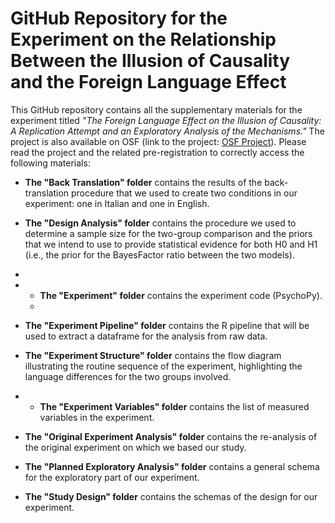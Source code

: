 # GitHub Repository for the Experiment on the Relationship Between the Illusion of Causality and the Foreign Language Effect

This GitHub repository contains all the supplementary materials for the experiment titled *"The Foreign Language Effect on the Illusion of Causality: A Replication Attempt and an Exploratory Analysis of the Mechanisms."* The project is also available on OSF (link to the project: [OSF Project](https://osf.io/hvgkx/?view_only=7098178875224cf3b0b6890b209432ea)). Please read the project and the related pre-registration to correctly access the following materials:

- **The "Back Translation" folder** contains the results of the back-translation procedure that we used to create two conditions in our experiment: one in Italian and one in English.
  
- **The "Design Analysis" folder** contains the procedure we used to determine a sample size for the two-group comparison and the priors that we intend to use to provide statistical evidence for both H0 and H1 (i.e., the prior for the BayesFactor ratio between the two models).
- 
- - **The "Experiment" folder** contains the experiment code (PsychoPy).
  - 
- **The "Experiment Pipeline" folder** contains the R pipeline that will be used to extract a dataframe for the analysis from raw data.

- **The "Experiment Structure" folder** contains the flow diagram illustrating the routine sequence of the experiment, highlighting the language differences for the two groups involved.

- - **The "Experiment Variables" folder** contains the list of measured variables in the experiment.
  
- **The "Original Experiment Analysis" folder** contains the re-analysis of the original experiment on which we based our study.

- **The "Planned Exploratory Analysis" folder** contains a general schema for the exploratory part of our experiment.
 
- **The "Study Design" folder** contains the schemas of the design for our experiment.

